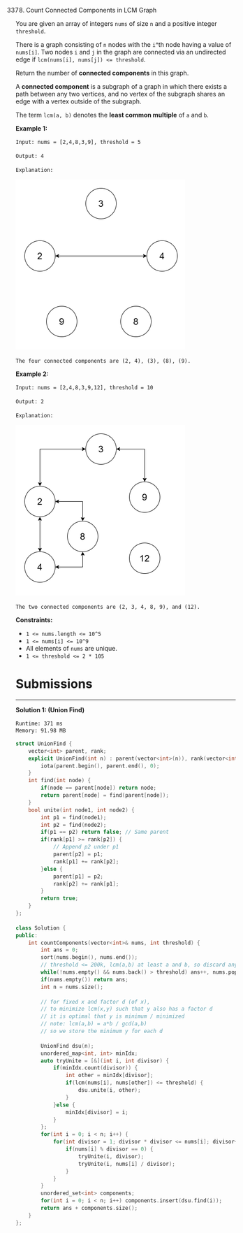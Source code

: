 3378. Count Connected Components in LCM Graph

You are given an array of integers `nums` of size `n` and a positive integer `threshold`.

There is a graph consisting of `n` nodes with the `i`^th node having a value of `nums[i]`. Two nodes `i` and `j` in the graph are connected via an undirected edge if `lcm(nums[i], nums[j]) <= threshold`.

Return the number of **connected components** in this graph.

A **connected component** is a subgraph of a graph in which there exists a path between any two vertices, and no vertex of the subgraph shares an edge with a vertex outside of the subgraph.

The term `lcm(a, b)` denotes the **least common multiple** of `a` and `b`.

 

**Example 1:**
```
Input: nums = [2,4,8,3,9], threshold = 5

Output: 4

Explanation: 
```
![3378_example0.png](img/3378_example0.png) 
```
The four connected components are (2, 4), (3), (8), (9).
```

**Example 2:**
```
Input: nums = [2,4,8,3,9,12], threshold = 10

Output: 2

Explanation: 
```
![3378_example1.png](img/3378_example1.png)
```
The two connected components are (2, 3, 4, 8, 9), and (12).
```
 

**Constraints:**

* `1 <= nums.length <= 10^5`
* `1 <= nums[i] <= 10^9`
* All elements of `nums` are unique.
* `1 <= threshold <= 2 * 105`

# Submissions
---
**Solution 1: (Union Find)**
```
Runtime: 371 ms
Memory: 91.98 MB
```
```c++
struct UnionFind {
    vector<int> parent, rank;
    explicit UnionFind(int n) : parent(vector<int>(n)), rank(vector<int>(n, 1)) {
        iota(parent.begin(), parent.end(), 0);
    }
    int find(int node) {
        if(node == parent[node]) return node;
        return parent[node] = find(parent[node]);
    }
    bool unite(int node1, int node2) {
        int p1 = find(node1);
        int p2 = find(node2);
        if(p1 == p2) return false; // Same parent
        if(rank[p1] >= rank[p2]) {
            // Append p2 under p1
            parent[p2] = p1;
            rank[p1] += rank[p2];
        }else {
            parent[p1] = p2;
            rank[p2] += rank[p1];
        }
        return true;
    }
};

class Solution {
public:
    int countComponents(vector<int>& nums, int threshold) {
        int ans = 0;
        sort(nums.begin(), nums.end());
        // threshold <= 200k, lcm(a,b) at least a and b, so discard anything > threshold
        while(!nums.empty() && nums.back() > threshold) ans++, nums.pop_back();
        if(nums.empty()) return ans;
        int n = nums.size();

        // for fixed x and factor d (of x),
        // to minimize lcm(x,y) such that y also has a factor d
        // it is optimal that y is minimum / minimized
        // note: lcm(a,b) = a*b / gcd(a,b)
        // so we store the minimum y for each d

        UnionFind dsu(n);
        unordered_map<int, int> minIdx;
        auto tryUnite = [&](int i, int divisor) {
        	if(minIdx.count(divisor)) {
        		int other = minIdx[divisor];
        		if(lcm(nums[i], nums[other]) <= threshold) {
        			dsu.unite(i, other);
        		}
        	}else {
        		minIdx[divisor] = i;
        	}
        };
        for(int i = 0; i < n; i++) {
        	for(int divisor = 1; divisor * divisor <= nums[i]; divisor++) {
        		if(nums[i] % divisor == 0) {
        			tryUnite(i, divisor);
        			tryUnite(i, nums[i] / divisor);
        		}
        	}
        }
        unordered_set<int> components;
        for(int i = 0; i < n; i++) components.insert(dsu.find(i));
        return ans + components.size();
    }
};
```
